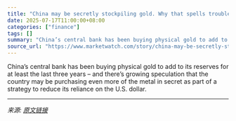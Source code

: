 ```yaml
---
title: "China may be secretly stockpiling gold. Why that spells trouble for the U.S. dollar."
date: 2025-07-17T11:00:00+08:00
categories: ["finance"]
tags: []
summary: "China’s central bank has been buying physical gold to add to its reserves for at least the last three years – and there’s growing speculation that the country may be purchasing even more of the metal "
source_url: "https://www.marketwatch.com/story/china-may-be-secretly-stockpiling-gold-why-that-spells-trouble-for-the-u-s-dollar-a92212a9?mod=mw_rss_topstories"
---
```


China’s central bank has been buying physical gold to add to its reserves for at least the last three years – and there’s growing speculation that the country may be purchasing even more of the metal in secret as part of a strategy to reduce its reliance on the U.S. dollar.

---

*来源: [原文链接](https://www.marketwatch.com/story/china-may-be-secretly-stockpiling-gold-why-that-spells-trouble-for-the-u-s-dollar-a92212a9?mod=mw_rss_topstories)*
